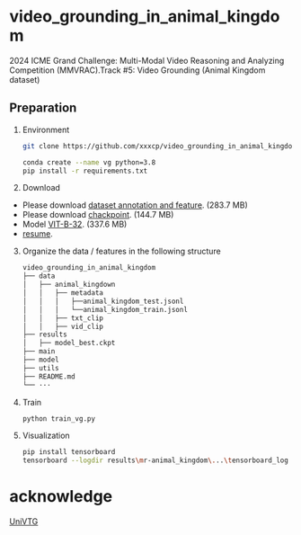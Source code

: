 # video_grounding_in_animal_kingdom
 2024 ICME Grand Challenge: Multi-Modal Video Reasoning and Analyzing Competition (MMVRAC).Track #5: Video Grounding (Animal Kingdom dataset) 
## Preparation
1. Environment
   ```bash
   git clone https://github.com/xxxcp/video_grounding_in_animal_kingdom.git
   
   conda create --name vg python=3.8
   pip install -r requirements.txt
   ```
   
2. Download
 -   Please download [dataset annotation and feature](https://drive.google.com/file/d/1tVloZdISLdNk1ckgBu-wxqQD2sRWz2af/view?usp=drive_link). (283.7 MB)
 -   Please download [chackpoint](https://drive.google.com/file/d/1GY68psWBJouImzYXNnjJF5JXj5rKJxdo/view?usp=drive_link). (144.7 MB)
 -   Model [VIT-B-32](https://drive.google.com/file/d/1nOGv10rk6kHkUecx3e1qw6Mx8bcGxXA1/view?usp=drive_link). (337.6 MB)
 -   [resume](https://drive.google.com/drive/folders/1yLP7_LEONJNwVH9TuFI-ZNduNQFfCsya?usp=drive_link). 
   
3. Organize the data / features in the following structure
   ```bash
   video_grounding_in_animal_kingdom
   ├── data
   │   ├── animal_kingdown
   │   │   ├── metadata
   │   │   │   ├──animal_kingdom_test.jsonl
   │   │   │   └──animal_kingdom_train.jsonl
   │   │   ├── txt_clip
   │   │   ├── vid_clip
   ├── results
   │   ├── model_best.ckpt
   ├── main
   ├── model
   ├── utils
   ├── README.md
   └── ···
   ```
4. Train
   ```bash
   python train_vg.py
   ```
5. Visualization
   ```bash
   pip install tensorboard
   tensorboard --logdir results\mr-animal_kingdom\...\tensorboard_log
   ```
# acknowledge
[UniVTG](https://github.com/showlab/UniVTG.git)
